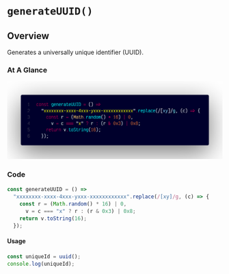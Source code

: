 # `generateUUID()`

## Overview

Generates a universally unique identifier (UUID).

### At A Glance

![A screenshot of the titular code snippet](../snapshots/generateUUID.png)

### Code

```js
const generateUUID = () =>
  "xxxxxxxx-xxxx-4xxx-yxxx-xxxxxxxxxxxx".replace(/[xy]/g, (c) => {
    const r = (Math.random() * 16) | 0,
      v = c === "x" ? r : (r & 0x3) | 0x8;
    return v.toString(16);
  });
```

#### Usage

```js
const uniqueId = uuid();
console.log(uniqueId);
```
